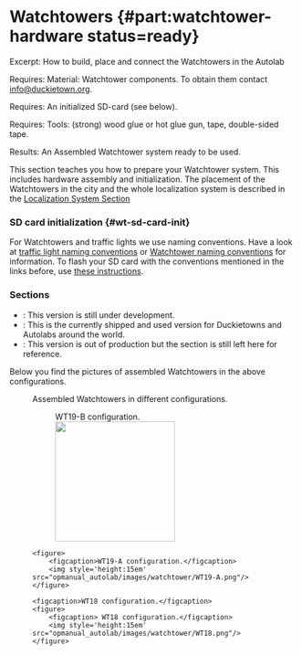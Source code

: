 # Watchtowers {#part:watchtower-hardware status=ready}

Excerpt: How to build, place and connect the Watchtowers in the Autolab

<div class='requirements' markdown="1">

Requires: Material: Watchtower components. To obtain them contact info@duckietown.org.

Requires: An initialized SD-card (see  below).

Requires: Tools: (strong) wood glue or hot glue gun, tape, double-sided tape.

Results: An Assembled Watchtower system ready to be used.
</div>

This section teaches you how to prepare your Watchtower system. This includes hardware assembly and initialization. The placement of the Watchtowers in the city and the whole localization system is described in the [Localization System Section](#part:autolab-localization)


### SD card initialization {#wt-sd-card-init}
For Watchtowers and traffic lights we use naming conventions. Have a look at [traffic light naming conventions](+opmanual_duckietown#dt-ops-tl-prep) or [Watchtower naming conventions](#watchtower-initialization) for information. To flash your SD card with the conventions mentioned in the links before, use [these instructions](+opmanual_duckiebot#setup-duckiebot).


### Sections

* [](#watchtower-hardware-assembly-WT19-B): This version is still under development.
* [](#watchtower-hardware-assembly-WT19-A): This is the currently shipped and used version for Duckietowns and Autolabs around the world.
* [](#watchtower-hardware-assembly-WT18): This version is out of production but the section is still left here for reference.  


Below you find the pictures of assembled Watchtowers in the above configurations.
<!--
<div figure-id="fig:WT19-B_introduction">
<img src="opmanual_autolab/images/watchtower/WT19-B.png" style="width: 25%"/>
<figcaption>
Assembled Watchtower in WT19-B configuration.
</figcaption>
</div>

<div figure-id="fig:WT19-A_introduction">
<img src="opmanual_autolab/images/watchtower/WT19-A.png" style="width: 25%"/>
<figcaption>
Assembled Watchtower in WT19-A configuration.
</figcaption>
</div>

<div figure-id="fig:WT19-B_introduction">
<img src="opmanual_autolab/images/watchtower/WT19-B.png" style="width: 25%"/>
<figcaption>
Assembled Watchtower in WT19-B configuration.
</figcaption>
</div>
-->

<figure class="flow-subfigures">  
    <figcaption>Assembled Watchtowers in different configurations.</figcaption>
    <figure>
        <figcaption>WT19-B configuration.</figcaption>
        <img style='height:15em' src="opmanual_autolab/images/watchtower/WT19-B.png"/>
    </figure>

    <figure>  
        <figcaption>WT19-A configuration.</figcaption>
        <img style='height:15em' src="opmanual_autolab/images/watchtower/WT19-A.png"/>
    </figure>

    <figcaption>WT18 configuration.</figcaption>
    <figure>
        <figcaption> WT18 configuration.</figcaption>
        <img style='height:15em' src="opmanual_autolab/images/watchtower/WT18.png"/>
    </figure>
</figure>

